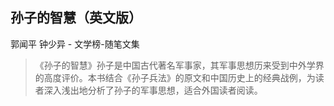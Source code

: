 ## 孙子的智慧（英文版）

郭闻平 钟少异  -  文学榜-随笔文集

> 《孙子的智慧》孙子是中国古代著名军事家，其军事思想历来受到中外学界的高度评价。本书结合《孙子兵法》的原文和中国历史上的经典战例，为读者深入浅出地分析了孙子的军事思想，适合外国读者阅读。
